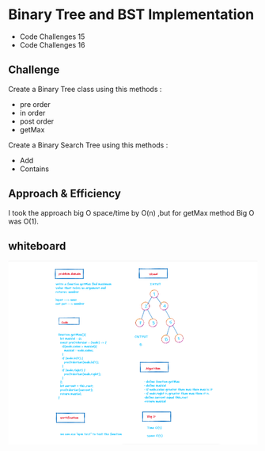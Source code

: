 # Binary Tree and BST Implementation

+ Code Challenges 15
+ Code Challenges 16


## Challenge

Create a Binary Tree class using this methods : 
- pre order
- in order
- post order 
- getMax 

Create a Binary Search Tree using this methods :
- Add
- Contains


## Approach & Efficiency

I took the approach big O space/time by O(n) ,but for getMax method Big O was O(1).

## whiteboard

![](./tree.png)
